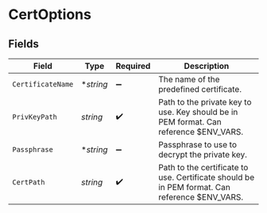 # CertOptions


## Fields

| Field                                                                                         | Type                                                                                          | Required                                                                                      | Description                                                                                   |
| --------------------------------------------------------------------------------------------- | --------------------------------------------------------------------------------------------- | --------------------------------------------------------------------------------------------- | --------------------------------------------------------------------------------------------- |
| `CertificateName`                                                                             | **string*                                                                                     | :heavy_minus_sign:                                                                            | The name of the predefined certificate.                                                       |
| `PrivKeyPath`                                                                                 | *string*                                                                                      | :heavy_check_mark:                                                                            | Path to the private key to use. Key should be in PEM format. Can reference $ENV_VARS.         |
| `Passphrase`                                                                                  | **string*                                                                                     | :heavy_minus_sign:                                                                            | Passphrase to use to decrypt the private key.                                                 |
| `CertPath`                                                                                    | *string*                                                                                      | :heavy_check_mark:                                                                            | Path to the certificate to use. Certificate should be in PEM format. Can reference $ENV_VARS. |